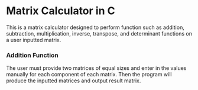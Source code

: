 # Matrix Calculator in C
This is a matrix calculator designed to perform function such as addition, subtraction, multiplication, inverse, transpose, and determinant functions on a user inputted matrix.

### Addition Function
The user must provide two matrices of equal sizes and enter in the values manually for each component of each matrix. Then the program will produce the inputted matrices and output result matrix.
